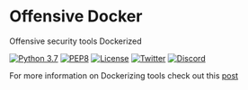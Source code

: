 # Offensive Docker

Offensive security tools Dockerized

[![Python 3.7](https://img.shields.io/badge/python-3.7-yellow.svg?logo=python)](https://www.python.org/) [![PEP8](https://img.shields.io/badge/code%20style-pep8-orange.svg)](https://www.python.org/dev/peps/pep-0008/) [![License](https://img.shields.io/badge/license-GPL3-green.svg)](https://www.gnu.org/licenses/gpl-3.0.en.html) [![Twitter](https://img.shields.io/badge/twitter-sneakerhax-blue?logo=twitter)](https://twitter.com/sneakerhax) [![Discord](https://img.shields.io/badge/discord-sneakerhax-darkblue?logo=discord)](https://twitter.com/sneakerhax) 

For more information on Dockerizing tools check out this [post](https://github.com/sneakerhax/Posts/blob/master/posts/Dockerizing%20Email%20Harvester.md)
